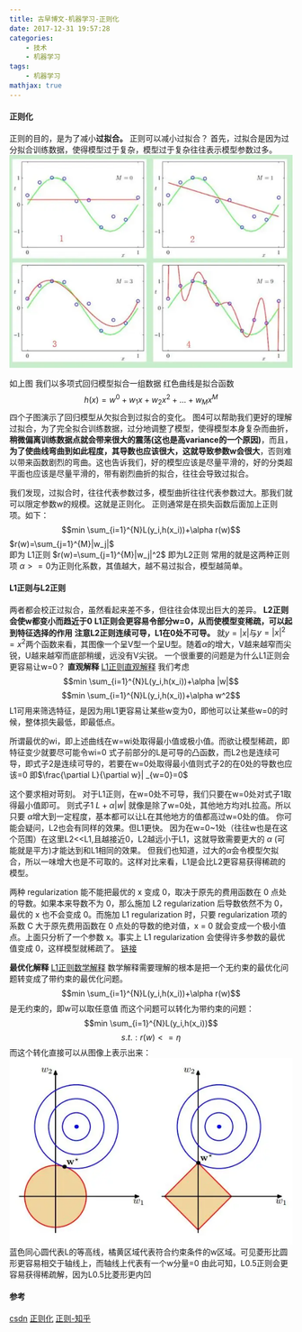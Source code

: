 ```yaml
---
title: 古早博文-机器学习-正则化
date: 2017-12-31 19:57:28
categories: 
    - 技术
    - 机器学习
tags:
    - 机器学习
mathjax: true
---
```

#### 正则化
正则的目的，是为了减小**过拟合。**
正则可以减小过拟合？
首先，过拟合是因为过分拟合训练数据，使得模型过于复杂，模型过于复杂往往表示模型参数过多。
![正则1.jpg](/image/image-zhengze1.png)

如上图
我们以多项式回归模型拟合一组数据
红色曲线是拟合函数
$$h(x)=w^0+w_1x+w_2x^2+...+w_Mx^M$$
四个子图演示了回归模型从欠拟合到过拟合的变化。
图4可以帮助我们更好的理解过拟合，为了完全拟合训练数据，过分地调整了模型，使得模型本身复杂而曲折，**稍微偏离训练数据点就会带来很大的震荡(这也是高variance的一个原因)**，而且，**为了使曲线弯曲到如此程度，其导数也应该很大，这就导致参数w会很大**，否则难以带来函数剧烈的弯曲。这也告诉我们，好的模型应该是尽量平滑的，好的分类超平面也应该是尽量平滑的，带有剧烈曲折的拟合，往往会导致过拟合。

我们发现，过拟合时，往往代表参数过多，模型曲折往往代表参数过大。那我们就可以限定参数w的规模。这就是正则化。
正则通常是在损失函数后面加上正则项。如下：
$$min \sum_{i=1}^{N}L(y_i,h(x_i))+\alpha r(w)$$
$r(w)=\sum_{j=1}^{M}|w_j|$  
即为 L1正则
$r(w)=\sum_{j=1}^{M}|w_j|^2$ 
即为L2正则
常用的就是这两种正则项
$\alpha>=0$为正则化系数，其值越大，越不易过拟合，模型越简单。 
#### L1正则与L2正则
两者都会校正过拟合，虽然看起来差不多，但往往会体现出巨大的差异。
**L2正则会使w都变小而趋近于0**
**L1正则会更容易令部分w=0，从而使模型变稀疏，可以起到特征选择的作用**
**注意L2正则连续可导，L1在0处不可导。**
就$y=|x|$与$y=|x|^2=x^2$两个函数来看，其图像一个呈V型一个呈U型。随着$\alpha$的增大，V越来越窄而尖锐，U越来越窄而底部稍缓，远没有V尖锐。
一个很重要的问题是为什么L1正则会更容易让w=0？
**直观解释**
[L1正则直观解释](https://www.zhihu.com/question/37096933)
我们考虑
$$min \sum_{i=1}^{N}L(y_i,h(x_i))+\alpha |w|$$
$$min \sum_{i=1}^{N}L(y_i,h(x_i))+\alpha w^2$$
L1可用来筛选特征，是因为用L1更容易让某些w变为0，即他可以让某些w=0的时候，整体损失最低，即最低点。

所谓最优的wi，即上述曲线在w=wi处取得最小值或极小值。而欲让模型稀疏，即特征变少就要尽可能令wi=0
式子前部分的L是可导的凸函数，而L2也是连续可导，即式子2是连续可导的，若要在w=0处取得最小值则式子2的在0处的导数也应该=0
即$\frac{\partial L}{\partial w}| _{w=0}=0$ 

这个要求相对苛刻。
对于L1正则，在w=0处不可导，我们只要在w=0处对式子1取得最小值即可。
则式子1 $L+\alpha |w|$ 就像是除了w=0处，其他地方均对L拉高。所以只要 $\alpha$增大到一定程度，基本都可以让L在其他地方的值都高过w=0处的值。
你可能会疑问，L2也会有同样的效果。但L1更快。
因为在w=0~1处（往往w也是在这个范围）在这里L2<<L1,且越接近0，L2越远小于L1，这就导致需要更大的 $\alpha$ (可能就是平方)才能达到和L1相同的效果。
但我们也知道，过大的$\alpha$会令模型欠拟合，所以一味增大也是不可取的。这样对比来看，L1是会比L2更容易获得稀疏的模型。


两种 regularization 能不能把最优的 x 变成 0，取决于原先的费用函数在 0 点处的导数。如果本来导数不为 0，那么施加 L2 regularization 后导数依然不为 0，最优的 x 也不会变成 0。而施加 L1 regularization 时，只要 regularization 项的系数 C 大于原先费用函数在 0 点处的导数的绝对值，x = 0 就会变成一个极小值点。上面只分析了一个参数 x。事实上 L1 regularization 会使得许多参数的最优值变成 0，这样模型就稀疏了。
[链接](https://www.zhihu.com/question/37096933/answer/70426653)


**最优化解释**
[L1正则数学解释](https://zhuanlan.zhihu.com/p/31458541)
数学解释需要理解的根本是把一个无约束的最优化问题转变成了带约束的最优化问题。
$$min \sum_{i=1}^{N}L(y_i,h(x_i))+\alpha r(w)$$
是无约束的，即w可以取任意值
而这个问题可以转化为带约束的问题：
$$min \sum_{i=1}^{N}L(y_i,h(x_i))$$
$$s.t.: r(w)<=\eta$$
而这个转化直接可以从图像上表示出来：
![正则2.jpg](/image/image-zhengze2.png)
蓝色同心圆代表L的等高线，橘黄区域代表符合约束条件的w区域。可见菱形比圆形更容易相交于轴线上，而轴线上代表有一个w分量=0
由此可知，L0.5正则会更容易获得稀疏解，因为L0.5比菱形更内凹



#### 参考
[csdn](https://blog.csdn.net/Nietzsche2015/article/details/43450835)
[正则化](https://www.cnblogs.com/jianxinzhou/p/4083921.html)
[正则-知乎](https://www.zhihu.com/question/20924039)


